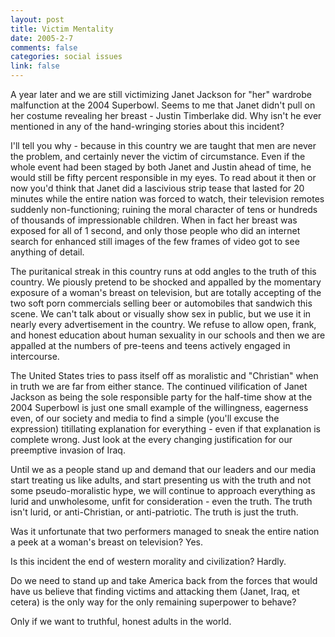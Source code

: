```yaml
--- 
layout: post
title: Victim Mentality
date: 2005-2-7
comments: false
categories: social issues
link: false
---
```

A year later and we are still victimizing Janet Jackson for "her" wardrobe malfunction at the 2004 Superbowl. Seems to me that Janet didn't pull on her costume revealing her breast - Justin Timberlake did. Why isn't he ever mentioned in any of the hand-wringing stories about this incident?

I'll tell you why - because in this country we are taught that men are never the problem, and certainly never the victim of circumstance. Even if the whole event had been staged by both Janet and Justin ahead of time, he would still be fifty percent responsible in my eyes. To read about it then or now you'd think that Janet did a lascivious strip tease that lasted for 20 minutes while the entire nation was forced to watch, their television remotes suddenly non-functioning; ruining the moral character of tens or hundreds of thousands of impressionable children. When in fact her breast was exposed for all of 1 second, and only those people who did an internet search for enhanced still images of the few frames of video got to see anything of detail.

The puritanical streak in this country runs at odd angles to the truth of this country. We piously pretend to be shocked and appalled by the momentary exposure of a woman's breast on television, but are totally accepting of the two soft porn commercials selling beer or automobiles that sandwich this scene. We can't talk about or visually show sex in public, but we use it in nearly every advertisement in the country. We refuse to allow open, frank, and honest education about human sexuality in our schools and then we are appalled at the numbers of pre-teens and teens actively engaged in intercourse.

The United States tries to pass itself off as moralistic and "Christian" when in truth we are far from either stance. The continued vilification of Janet Jackson as being the sole responsible party for the half-time show at the 2004 Superbowl is just one small example of the willingness, eagerness even, of our society and media to find a simple (you'll excuse the expression) titillating explanation for everything - even if that explanation is complete wrong. Just look at the every changing justification for our preemptive invasion of Iraq.

Until we as a people stand up and demand that our leaders and our media start treating us like adults, and start presenting us with the truth and not some pseudo-moralistic hype, we will continue to approach everything as lurid and unwholesome, unfit for consideration - even the truth. The truth isn't lurid, or anti-Christian, or anti-patriotic. The truth is just the truth.

Was it unfortunate that two performers managed to sneak the entire nation a peek at a woman's breast on television? Yes.

Is this incident the end of western morality and civilization? Hardly.

Do we need to stand up and take America back from the forces that would have us believe that finding victims and attacking them (Janet, Iraq, et cetera) is the only way for the only remaining superpower to behave?

Only if we want to truthful, honest adults in the world.
